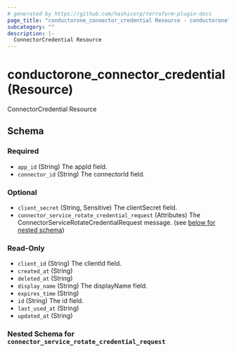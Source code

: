 ```yaml
---
# generated by https://github.com/hashicorp/terraform-plugin-docs
page_title: "conductorone_connector_credential Resource - conductorone"
subcategory: ""
description: |-
  ConnectorCredential Resource
---
```


# conductorone_connector_credential (Resource)

ConnectorCredential Resource



<!-- schema generated by tfplugindocs -->
## Schema

### Required

- `app_id` (String) The appId field.
- `connector_id` (String) The connectorId field.

### Optional

- `client_secret` (String, Sensitive) The clientSecret field.
- `connector_service_rotate_credential_request` (Attributes) The ConnectorServiceRotateCredentialRequest message. (see [below for nested schema](#nestedatt--connector_service_rotate_credential_request))

### Read-Only

- `client_id` (String) The clientId field.
- `created_at` (String)
- `deleted_at` (String)
- `display_name` (String) The displayName field.
- `expires_time` (String)
- `id` (String) The id field.
- `last_used_at` (String)
- `updated_at` (String)

<a id="nestedatt--connector_service_rotate_credential_request"></a>
### Nested Schema for `connector_service_rotate_credential_request`
